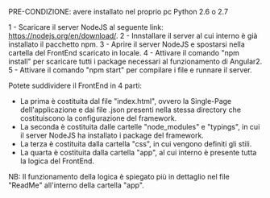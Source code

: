 PRE-CONDIZIONE: avere installato nel proprio pc Python 2.6 o 2.7

1 - Scaricare il server NodeJS al seguente link: https://nodejs.org/en/download/.
2 - Innstallare il server al cui interno è già installato il pacchetto npm.
3 - Aprire il server NodeJS e spostarsi nella cartella del FrontEnd scaricato in locale.
4 - Attivare il comando "npm install" per scaricare tutti i package necessari al funzionamento di Angular2.
5 - Attivare il comando "npm start" per compilare i file e runnare il server.

Potete suddividere il FrontEnd in 4 parti:
- La prima è costituita dal file "index.html", ovvero la Single-Page dell'applicazione e dai file .json presenti nella stessa directory che costituiscono la configurazione del framework.
- La seconda è costituita dalle cartelle "node_modules" e "typings", in cui il server NodeJS ha installato i package del framework.
- La terza è costituita dalla cartella "css", in cui vengono definiti gli stili.
- La quarta è costituita dalla cartella "app", al cui interno è presente tutta la logica del FrontEnd.

NB: Il funzionamento della logica è spiegato più in dettaglio nel file "ReadMe" all'interno della cartella "app".
